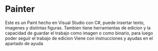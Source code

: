 # Painter
Este es un Paint hecho en Visual Studio con C#, puede insertar texto, imagenes y distintas figuras.
Tambien tiene herramientas de edicion y la capacidad de guardar el trabajo como imagen o como binario, para luego poder seguir el trabajo de edicion
Viene con instrucciones y ayudas en el apartado de ayuda
